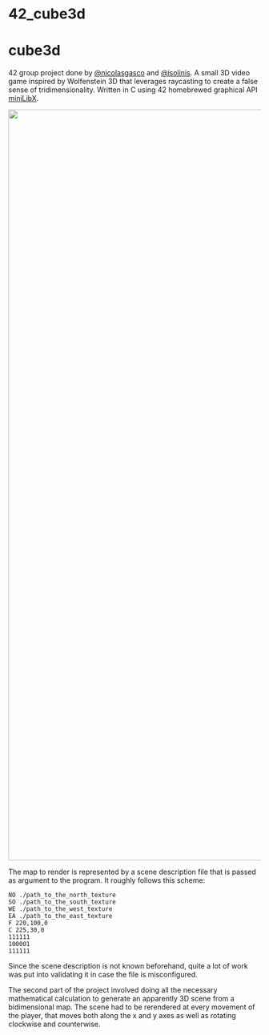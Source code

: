 # 42_cube3d
# cube3d
42 group project done by [@nicolasgasco](https://github.com/nicolasgasco) and [@isolinis](https://github.com/isolinis). A small 3D video game inspired by Wolfenstein 3D that leverages raycasting to create a false sense of tridimensionality. Written in C using 42 homebrewed graphical API [miniLibX](https://harm-smits.github.io/42docs/libs/minilibx/getting_started.html).

<img width="1500" src="https://res.cloudinary.com/ngasco/image/upload/v1660320174/42/screencast-nimbus-capture-2022.08.12-17_53_56_lqj089.gif" />

The map to render is represented by a scene description file that is passed as argument to the program. It roughly follows this scheme:
```
NO ./path_to_the_north_texture
SO ./path_to_the_south_texture
WE ./path_to_the_west_texture
EA ./path_to_the_east_texture
F 220,100,0
C 225,30,0
111111
100001
111111
```
Since the scene description is not known beforehand, quite a lot of work was put into validating it in case the file is misconfigured.

The second part of the project involved doing all the necessary mathematical calculation to generate an apparently 3D scene from a bidimensional map. The scene had to be rerendered at every movement of the player, that moves both along the x and y axes as well as rotating clockwise and counterwise.